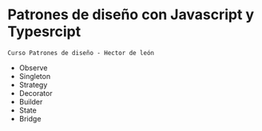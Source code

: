# Patrones de diseño con Javascript y Typesrcipt
`Curso Patrones de diseño - Hector de león`

-   Observe
-   Singleton
-   Strategy
-   Decorator
-   Builder
-   State
-   Bridge